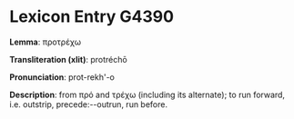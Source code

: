 # Lexicon Entry G4390

**Lemma**: προτρέχω

**Transliteration (xlit)**: protréchō

**Pronunciation**: prot-rekh'-o

**Description**:
from πρό and τρέχω (including its alternate); to run forward, i.e. outstrip, precede:--outrun, run before.
